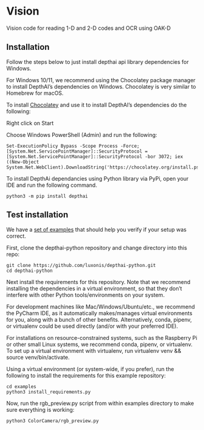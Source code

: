 # Vision
Vision code for reading 1-D and 2-D codes and OCR using OAK-D

## Installation
Follow the steps below to just install depthai api library dependencies for Windows.

For Windows 10/11, we recommend using the Chocolatey package manager to install DepthAI’s 
dependencies on Windows. Chocolatey is very similar to Homebrew for macOS.

To install [Chocolatey](https://docs.chocolatey.org/en-us/choco/setup)   and use it to install DepthAI’s dependencies do the following:

Right click on Start

Choose Windows PowerShell (Admin) and run the following:

```
Set-ExecutionPolicy Bypass -Scope Process -Force; [System.Net.ServicePointManager]::SecurityProtocol = [System.Net.ServicePointManager]::SecurityProtocol -bor 3072; iex ((New-Object System.Net.WebClient).DownloadString('https://chocolatey.org/install.ps1'))
```

To install DepthAi dependancies using Python library via PyPi, open your IDE and run the following command.

```
python3 -m pip install depthai
```

## Test installation

We have a [set of examples](https://github.com/luxonis/depthai-python/tree/develop/examples) 
 that should help you verify if your setup was correct.

First, clone the depthai-python repository and change directory into this repo:

```
git clone https://github.com/luxonis/depthai-python.git
cd depthai-python
```
Next install the requirements for this repository. Note that we recommend installing the dependencies in a virtual environment, so that they don’t interfere with other Python tools/environments on your system.

For development machines like Mac/Windows/Ubuntu/etc., we recommend the PyCharm IDE, as it automatically makes/manages virtual environments for you, along with a bunch of other benefits. Alternatively, conda, pipenv, or virtualenv could be used directly (and/or with your preferred IDE).

For installations on resource-constrained systems, such as the Raspberry Pi or other small Linux systems, we recommend conda, pipenv, or virtualenv. To set up a virtual environment with virtualenv, run virtualenv venv && source venv/bin/activate.

Using a virtual environment (or system-wide, if you prefer), run the following to install the requirements for this example repository:

```
cd examples
python3 install_requirements.py
```
Now, run the rgb_preview.py script from within examples directory to make sure everything is working:

```
python3 ColorCamera/rgb_preview.py
```

